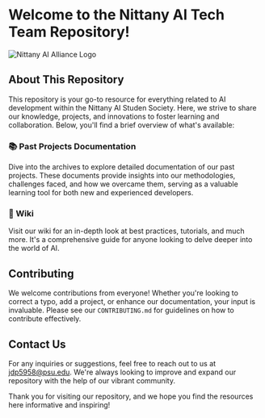 # Welcome to the Nittany AI Tech Team Repository!

![Nittany AI Alliance Logo](JPM2002/Tech-Team---Nittany-Ai/Images/nittany_ai_logo.jpeg)

## About This Repository

This repository is your go-to resource for everything related to AI development within the Nittany AI Studen Society. Here, we strive to share our knowledge, projects, and innovations to foster learning and collaboration. Below, you'll find a brief overview of what's available:

### 📚 Past Projects Documentation

Dive into the archives to explore detailed documentation of our past projects. These documents provide insights into our methodologies, challenges faced, and how we overcame them, serving as a valuable learning tool for both new and experienced developers.

### 📖 Wiki

Visit our wiki for an in-depth look at best practices, tutorials, and much more. It's a comprehensive guide for anyone looking to delve deeper into the world of AI.

## Contributing

We welcome contributions from everyone! Whether you're looking to correct a typo, add a project, or enhance our documentation, your input is invaluable. Please see our `CONTRIBUTING.md` for guidelines on how to contribute effectively.

## Contact Us

For any inquiries or suggestions, feel free to reach out to us at [jdp5958@psu.edu](mailto:jdp5958@psu.edu). We're always looking to improve and expand our repository with the help of our vibrant community.

Thank you for visiting our repository, and we hope you find the resources here informative and inspiring!

